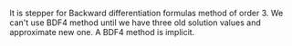 It is stepper for Backward differentiation formulas method of order 3.
We can't use BDF4 method until we have three old solution values and  approximate new one. A  BDF4 method is implicit. 
